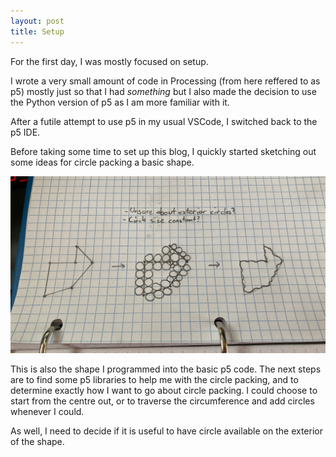```yaml
---
layout: post
title: Setup
---
```


For the first day, I was mostly focused on setup.

I wrote a very small amount of code in Processing (from here reffered to as p5) mostly just so that I had *something* but I also made the decision to use the Python version of p5 as I am more familiar with it.

After a futile attempt to use p5 in my usual VSCode, I switched back to the p5 IDE.

Before taking some time to set up this blog, I quickly started sketching out some ideas for circle packing a basic shape.

![A quick sketch](https://raw.githubusercontent.com/MichaelMBradley/Detailing/gh-pages/_assets/2021-05-03/InitialSketch.jpeg)

This is also the shape I programmed into the basic p5 code. The next steps are to find some p5 libraries to help me with the circle packing, and to determine exactly how I want to go about circle packing. I could choose to start from the centre out, or to traverse the circumference and add circles whenever I could.

As well, I need to decide if it is useful to have circle available on the exterior of the shape.
